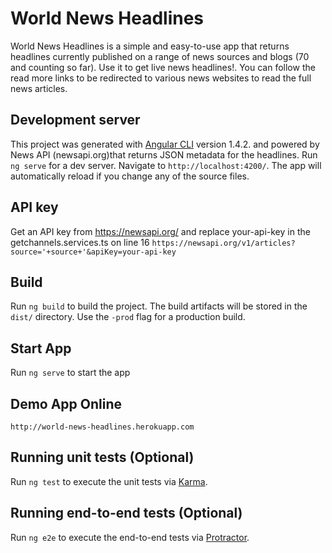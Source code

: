 # World News Headlines


World News Headlines is a simple and easy-to-use app that returns headlines currently published on a range of news sources and blogs (70 and counting so far). Use it to get live news headlines!. You can follow the read more links to be redirected to various news websites to read the full news articles.


## Development server

This project was generated with [Angular CLI](https://github.com/angular/angular-cli) version 1.4.2. and powered by News API (newsapi.org)that returns JSON metadata for the headlines. Run `ng serve` for a dev server. Navigate to `http://localhost:4200/`. The app will automatically reload if you change any of the source files. 

## API key
Get an API key from https://newsapi.org/ and replace your-api-key in the getchannels.services.ts on line 16 `https://newsapi.org/v1/articles?source='+source+'&apiKey=your-api-key`

## Build

Run `ng build` to build the project. The build artifacts will be stored in the `dist/` directory. Use the `-prod` flag for a production build.

## Start App
Run `ng serve` to start the app

## Demo App Online
`http://world-news-headlines.herokuapp.com` 

## Running unit tests (Optional)

Run `ng test` to execute the unit tests via [Karma](https://karma-runner.github.io).

## Running end-to-end tests (Optional)

Run `ng e2e` to execute the end-to-end tests via [Protractor](http://www.protractortest.org/).


